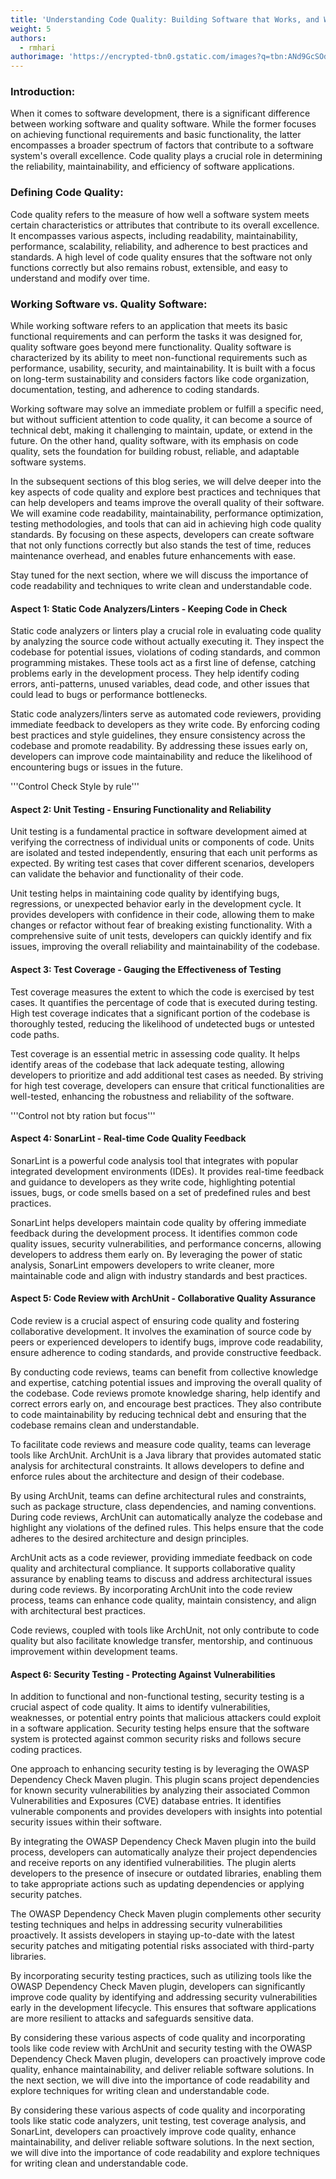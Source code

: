 ```yaml
---
title: 'Understanding Code Quality: Building Software that Works, and Works Well'
weight: 5
authors:
  - rmhari
authorimage: 'https://encrypted-tbn0.gstatic.com/images?q=tbn:ANd9GcSOd256TcC6vcaQ99TYzoP0pBbch9_Q-bbrmw&usqp=CAU'
---
```


### Introduction:
When it comes to software development, there is a significant difference between working software and quality software. While the former focuses on achieving functional requirements and basic functionality, the latter encompasses a broader spectrum of factors that contribute to a software system's overall excellence. Code quality plays a crucial role in determining the reliability, maintainability, and efficiency of software applications.

### Defining Code Quality:
Code quality refers to the measure of how well a software system meets certain characteristics or attributes that contribute to its overall excellence. It encompasses various aspects, including readability, maintainability, performance, scalability, reliability, and adherence to best practices and standards. A high level of code quality ensures that the software not only functions correctly but also remains robust, extensible, and easy to understand and modify over time.

### Working Software vs. Quality Software:
While working software refers to an application that meets its basic functional requirements and can perform the tasks it was designed for, quality software goes beyond mere functionality. Quality software is characterized by its ability to meet non-functional requirements such as performance, usability, security, and maintainability. It is built with a focus on long-term sustainability and considers factors like code organization, documentation, testing, and adherence to coding standards.

Working software may solve an immediate problem or fulfill a specific need, but without sufficient attention to code quality, it can become a source of technical debt, making it challenging to maintain, update, or extend in the future. On the other hand, quality software, with its emphasis on code quality, sets the foundation for building robust, reliable, and adaptable software systems.

In the subsequent sections of this blog series, we will delve deeper into the key aspects of code quality and explore best practices and techniques that can help developers and teams improve the overall quality of their software. We will examine code readability, maintainability, performance optimization, testing methodologies, and tools that can aid in achieving high code quality standards. By focusing on these aspects, developers can create software that not only functions correctly but also stands the test of time, reduces maintenance overhead, and enables future enhancements with ease.

Stay tuned for the next section, where we will discuss the importance of code readability and techniques to write clean and understandable code.

#### Aspect 1: Static Code Analyzers/Linters - Keeping Code in Check

Static code analyzers or linters play a crucial role in evaluating code quality by analyzing the source code without actually executing it. They inspect the codebase for potential issues, violations of coding standards, and common programming mistakes. These tools act as a first line of defense, catching problems early in the development process. They help identify coding errors, anti-patterns, unused variables, dead code, and other issues that could lead to bugs or performance bottlenecks.

Static code analyzers/linters serve as automated code reviewers, providing immediate feedback to developers as they write code. By enforcing coding best practices and style guidelines, they ensure consistency across the codebase and promote readability. By addressing these issues early on, developers can improve code maintainability and reduce the likelihood of encountering bugs or issues in the future.

'''Control Check Style by rule'''

#### Aspect 2: Unit Testing - Ensuring Functionality and Reliability

Unit testing is a fundamental practice in software development aimed at verifying the correctness of individual units or components of code. Units are isolated and tested independently, ensuring that each unit performs as expected. By writing test cases that cover different scenarios, developers can validate the behavior and functionality of their code.

Unit testing helps in maintaining code quality by identifying bugs, regressions, or unexpected behavior early in the development cycle. It provides developers with confidence in their code, allowing them to make changes or refactor without fear of breaking existing functionality. With a comprehensive suite of unit tests, developers can quickly identify and fix issues, improving the overall reliability and maintainability of the codebase.

#### Aspect 3: Test Coverage - Gauging the Effectiveness of Testing

Test coverage measures the extent to which the code is exercised by test cases. It quantifies the percentage of code that is executed during testing. High test coverage indicates that a significant portion of the codebase is thoroughly tested, reducing the likelihood of undetected bugs or untested code paths.

Test coverage is an essential metric in assessing code quality. It helps identify areas of the codebase that lack adequate testing, allowing developers to prioritize and add additional test cases as needed. By striving for high test coverage, developers can ensure that critical functionalities are well-tested, enhancing the robustness and reliability of the software.

'''Control not bty ration but focus'''

#### Aspect 4: SonarLint - Real-time Code Quality Feedback

SonarLint is a powerful code analysis tool that integrates with popular integrated development environments (IDEs). It provides real-time feedback and guidance to developers as they write code, highlighting potential issues, bugs, or code smells based on a set of predefined rules and best practices.

SonarLint helps developers maintain code quality by offering immediate feedback during the development process. It identifies common code quality issues, security vulnerabilities, and performance concerns, allowing developers to address them early on. By leveraging the power of static analysis, SonarLint empowers developers to write cleaner, more maintainable code and align with industry standards and best practices.

#### Aspect 5: Code Review with ArchUnit - Collaborative Quality Assurance

Code review is a crucial aspect of ensuring code quality and fostering collaborative development. It involves the examination of source code by peers or experienced developers to identify bugs, improve code readability, ensure adherence to coding standards, and provide constructive feedback.

By conducting code reviews, teams can benefit from collective knowledge and expertise, catching potential issues and improving the overall quality of the codebase. Code reviews promote knowledge sharing, help identify and correct errors early on, and encourage best practices. They also contribute to code maintainability by reducing technical debt and ensuring that the codebase remains clean and understandable.

To facilitate code reviews and measure code quality, teams can leverage tools like ArchUnit. ArchUnit is a Java library that provides automated static analysis for architectural constraints. It allows developers to define and enforce rules about the architecture and design of their codebase.

By using ArchUnit, teams can define architectural rules and constraints, such as package structure, class dependencies, and naming conventions. During code reviews, ArchUnit can automatically analyze the codebase and highlight any violations of the defined rules. This helps ensure that the code adheres to the desired architecture and design principles.

ArchUnit acts as a code reviewer, providing immediate feedback on code quality and architectural compliance. It supports collaborative quality assurance by enabling teams to discuss and address architectural issues during code reviews. By incorporating ArchUnit into the code review process, teams can enhance code quality, maintain consistency, and align with architectural best practices.

Code reviews, coupled with tools like ArchUnit, not only contribute to code quality but also facilitate knowledge transfer, mentorship, and continuous improvement within development teams.


#### Aspect 6: Security Testing - Protecting Against Vulnerabilities

In addition to functional and non-functional testing, security testing is a crucial aspect of code quality. It aims to identify vulnerabilities, weaknesses, or potential entry points that malicious attackers could exploit in a software application. Security testing helps ensure that the software system is protected against common security risks and follows secure coding practices.

One approach to enhancing security testing is by leveraging the OWASP Dependency Check Maven plugin. This plugin scans project dependencies for known security vulnerabilities by analyzing their associated Common Vulnerabilities and Exposures (CVE) database entries. It identifies vulnerable components and provides developers with insights into potential security issues within their software.

By integrating the OWASP Dependency Check Maven plugin into the build process, developers can automatically analyze their project dependencies and receive reports on any identified vulnerabilities. The plugin alerts developers to the presence of insecure or outdated libraries, enabling them to take appropriate actions such as updating dependencies or applying security patches.

The OWASP Dependency Check Maven plugin complements other security testing techniques and helps in addressing security vulnerabilities proactively. It assists developers in staying up-to-date with the latest security patches and mitigating potential risks associated with third-party libraries.

By incorporating security testing practices, such as utilizing tools like the OWASP Dependency Check Maven plugin, developers can significantly improve code quality by identifying and addressing security vulnerabilities early in the development lifecycle. This ensures that software applications are more resilient to attacks and safeguards sensitive data.

By considering these various aspects of code quality and incorporating tools like code review with ArchUnit and security testing with the OWASP Dependency Check Maven plugin, developers can proactively improve code quality, enhance maintainability, and deliver reliable software solutions. In the next section, we will dive into the importance of code readability and explore techniques for writing clean and understandable code.

By considering these various aspects of code quality and incorporating tools like static code analyzers, unit testing, test coverage analysis, and SonarLint, developers can proactively improve code quality, enhance maintainability, and deliver reliable software solutions. In the next section, we will dive into the importance of code readability and explore techniques for writing clean and understandable code.